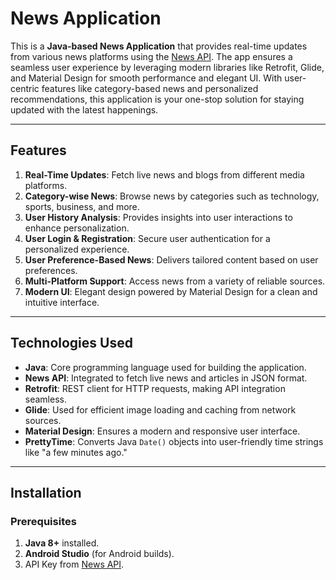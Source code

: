 
# News Application  

This is a **Java-based News Application** that provides real-time updates from various news platforms using the [News API](https://newsapi.org/). The app ensures a seamless user experience by leveraging modern libraries like Retrofit, Glide, and Material Design for smooth performance and elegant UI. With user-centric features like category-based news and personalized recommendations, this application is your one-stop solution for staying updated with the latest happenings.

---

## Features  

1. **Real-Time Updates**: Fetch live news and blogs from different media platforms.  
2. **Category-wise News**: Browse news by categories such as technology, sports, business, and more.  
3. **User History Analysis**: Provides insights into user interactions to enhance personalization.  
4. **User Login & Registration**: Secure user authentication for a personalized experience.  
5. **User Preference-Based News**: Delivers tailored content based on user preferences.  
6. **Multi-Platform Support**: Access news from a variety of reliable sources.  
7. **Modern UI**: Elegant design powered by Material Design for a clean and intuitive interface.  

---

## Technologies Used  

- **Java**: Core programming language used for building the application.  
- **News API**: Integrated to fetch live news and articles in JSON format.  
- **Retrofit**: REST client for HTTP requests, making API integration seamless.  
- **Glide**: Used for efficient image loading and caching from network sources.  
- **Material Design**: Ensures a modern and responsive user interface.  
- **PrettyTime**: Converts Java `Date()` objects into user-friendly time strings like "a few minutes ago."  

---

## Installation  

### Prerequisites  

1. **Java 8+** installed.  
2. **Android Studio** (for Android builds).  
3. API Key from [News API](https://newsapi.org/).  

